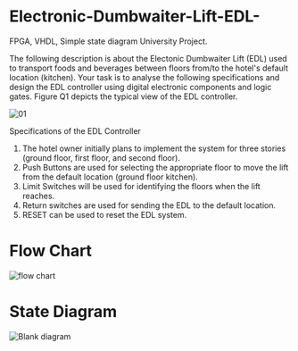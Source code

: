 # Electronic-Dumbwaiter-Lift-EDL-
FPGA, VHDL, Simple state diagram University Project. 

The following description is about the Electonic Dumbwaiter Lift (EDL) used to transport foods and beverages between floors from/to the hotel's default location (kitchen). Your task is to analyse the following specifications and design the EDL controller using digital electronic components and logic gates. Figure Q1 depicts the typical view of the EDL controller.

![01](https://github.com/sachintha94/Electronic-Dumbwaiter-Lift-EDL-/assets/61775336/f3384f3b-83ab-4c17-a7ab-fbd30f4033a3)

Specifications of the EDL Controller
1. The hotel owner initially plans to implement the system for three stories (ground floor, first floor, and second floor).
2. Push Buttons are used for selecting the appropriate floor to move the lift from the default location (ground floor kitchen).
3. Limit Switches will be used for identifying the floors when the lift reaches.
4. Return switches are used for sending the EDL to the default location.
5. RESET can be used to reset the EDL system.

# Flow Chart
![flow chart](https://github.com/sachintha94/Electronic-Dumbwaiter-Lift-EDL-/assets/61775336/e8ef90f4-5272-4591-9b87-6c55a280cb4a)


# State Diagram

![Blank diagram](https://github.com/sachintha94/Electronic-Dumbwaiter-Lift-EDL-/assets/61775336/29fb9e33-e880-462d-aaed-86787bb769a9)
